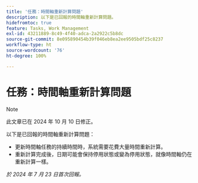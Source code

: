 ```yaml
---
title: '任務：時間軸重新計算問題'
description: 以下是已回報的時間軸重新計算問題。
hidefromtoc: true
feature: Tasks, Work Management
exl-id: 43211889-8c49-4f40-adca-2a2922c5b8dc
source-git-commit: 8e095890454b39f046eb8ea2ee9505bdf25c8237
workflow-type: ht
source-wordcount: '76'
ht-degree: 100%

---
```


# 任務：時間軸重新計算問題

>[!NOTE]
>
>此文章已在 2024 年 10 月 10 日修正。

以下是已回報的時間軸重新計算問題：

* 更新時間軸任務的持續時間時，系統需要花費大量時間重新計算。
* 重新計算完成後，日期可能會保持停用狀態或變為停用狀態，就像時間軸仍在重新計算一樣。

_於 2024 年 7 月 23 日首次回報。_
